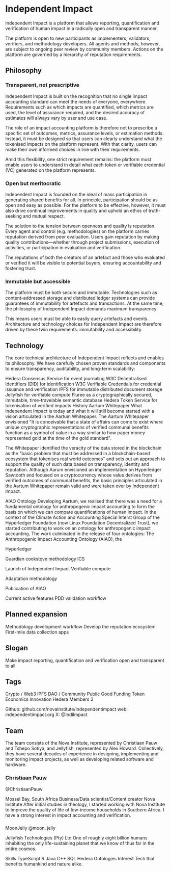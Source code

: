 # Independent Impact
Independent Impact is a platform that allows reporting, quantification and verification of human impact in a radically open and transparent manner.

The platform is open to new participants as implementers, validators, verifiers, and methodology developers. All agents and methods, however, are subject to ongoing peer review by community members. Actions on the platform are governed by a hierarchy of reputation requirements.

## Philosophy

### Transparent, not prescriptive
Independent Impact is built on the recognition that no single impact accounting standard can meet the needs of everyone, everywhere. Requirements such as which impacts are quantified, which metrics are used, the level of assurance required, and the desired accuracy of estimates will always vary by user and use case.

The role of an impact accounting platform is therefore not to prescribe a specific set of outcomes, metrics, assurance levels, or estimation methods. Instead, it must be designed so that users can clearly understand what the tokenised impacts on the platform represent. With that clarity, users can make their own informed choices in line with their requirements.

Amid this flexibility, one strict requirement remains: the platform must enable users to understand in detail what each token or verifiable credential (VC) generated on the platform represents.

### Open but meritocratic
Independent Impact is founded on the ideal of mass participation in generating shared benefits for all. In principle, participation should be as open and easy as possible. For the platform to be effective, however, it must also drive continual improvements in quality and uphold an ethos of truth-seeking and mutual respect.

The solution to the tension between openness and quality is reputation. Every agent and control (e.g. methodologies) on the platform carries reputation derived from peer evaluation. Users gain reputation by making quality contributions—whether through project submissions, execution of activities, or participation in evaluation and verification.

The reputations of both the creators of an artefact and those who evaluated or verified it will be visible to potential buyers, ensuring accountability and fostering trust.

### Immutable but accessible
The platform must be both secure and immutable. Technologies such as content-addressed storage and distributed ledger systems can provide guarantees of immutability for artefacts and transactions. At the same time, the philosophy of Independent Impact demands maximum transparency.

This means users must be able to easily query artefacts and events. Architecture and technology choices for Independent Impact are therefore driven by these twin requirements: immutability and accessibility.

## Technology
The core technical architecture of Independent Impact reflects and enables its philosophy. We have carefully chosen proven standards and components to ensure transparency, auditability, and long-term scalability:

Hedera Consensus Service for event journaling
W3C Decentralised Identifiers (DID) for identification
W3C Verifiable Credentials for credential issuance and verification
IPFS for immutable distributed document storage
Jellyfish for verifiable compute
Fluree as a cryptographically secured, immutable, time-travelable semantic database
Hedera Token Service for tokenisation of verified impacts
History
Aartum Whitepaper
What Independent Impact is today and what it will still become started with a vision articulated in the Aartum Whitepaper. The Aartum Whitepaper envisioned "It is conceivable that a state of affairs can come to exist where unique cryptographic representations of verified communal benefits function as a symbol of value in a way similar to how paper money represented gold at the time of the gold standard".

The Whitepaper identified the veracity of the data stored in the blockchain as the "basic problem that must be addressed in a blockchain-based ecosystem that tokenises real world outcomes" and sets out an approach to support the quality of such data based on transparency, identity and reputation. Although Aarum envisioned an implementation on Hyperledger Sawtooth and focused on a cryptocurrency whose value derives from verified outcomes of communal benefits, the basic principles articulated in the Aartum Whitepaper remain valid and were taken over by Independent Impact.

AIAO Ontology
Developing Aartum, we realised that there was a need for a fundamental ontology for anthropogenic impact accounting to form the basis on which we can compare quantifications of human impact. In the context of the Climate Action and Accounting Special Interst Group of the Hyperledger Foundation (now Linux Foundation Decentralized Trust), we started contributing to work on an ontology for anthropogenic impact accounting. The work culminated in the release of four ontologies: The Anthropogenic Impact Accounting Ontology (AIAO), the

Hyperledger

Guardian cookstove methodology
ICS

Launch of Independent Impact
Verifiable compute

Adaptation methodology

Publication of AIAO

Current active features
PDD validation workflow

## Planned expansion
Methodology development workflow
Develop the reputation ecosystem
First-mile data collection apps

## Slogan

Make impact reporting, quantification and verification open and transparent to all

## Tags 
Crypto / Web3
IPFS
DAO / Community
Public Good Funding
Token Economics Innovation
Hedera
Members 2

Github: github.com/novaInstitute/independentimpact
web: independentimpact.org
X: @IndiImpact

## Team


The team consists of the Nova Institute, represented by Christiaan Pauw and Tshepo Sotiya, and Jellyfish, represented by Alex Howard. Collectively, they have several decades of experience in designing, implementing and monitoring impact projects, as well as developing related software and hardware.

### Christiaan Pauw
@ChristiaanPauw

Mossel Bay, South Africa
Business/Data scientist/Content creator
Nova Institute
After initial studies in theology, I started working with Nova Institute to improve the quality of life of low-income households in Southern Africa. I have a strong interest in impact accounting and verification.

### 
MoonJelly
@moon_jelly

Jellyfish Technologies (Pty) Ltd
One of roughly eight billion humans inhabiting the only life-sustaining planet that we know of thus far in the entire cosmos.

Skills
TypeScript
R
Java
C++
SQL
Hedera
Ontologies
Interest
Tech that benefits humankind and nature alike.
